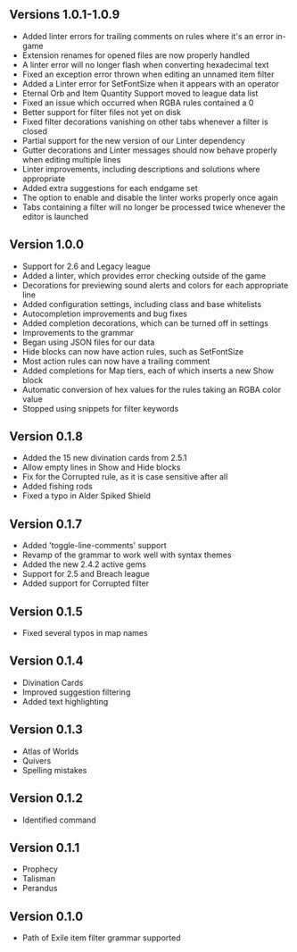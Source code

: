 ## Versions 1.0.1-1.0.9
* Added linter errors for trailing comments on rules where it's an error in-game
* Extension renames for opened files are now properly handled
* A linter error will no longer flash when converting hexadecimal text
* Fixed an exception error thrown when editing an unnamed item filter
* Added a Linter error for SetFontSize when it appears with an operator
* Eternal Orb and Item Quantity Support moved to league data list
* Fixed an issue which occurred when RGBA rules contained a 0
* Better support for filter files not yet on disk
* Fixed filter decorations vanishing on other tabs whenever a filter is closed
* Partial support for the new version of our Linter dependency
* Gutter decorations and Linter messages should now behave properly when editing multiple lines
* Linter improvements, including descriptions and solutions where appropriate
* Added extra suggestions for each endgame set
* The option to enable and disable the linter works properly once again
* Tabs containing a filter will no longer be processed twice whenever the editor is launched

## Version 1.0.0
* Support for 2.6 and Legacy league
* Added a linter, which provides error checking outside of the game
* Decorations for previewing sound alerts and colors for each appropriate line
* Added configuration settings, including class and base whitelists
* Autocompletion improvements and bug fixes
* Added completion decorations, which can be turned off in settings
* Improvements to the grammar
* Began using JSON files for our data
* Hide blocks can now have action rules, such as SetFontSize
* Most action rules can now have a trailing comment
* Added completions for Map tiers, each of which inserts a new Show block
* Automatic conversion of hex values for the rules taking an RGBA color value
* Stopped using snippets for filter keywords

## Version 0.1.8
* Added the 15 new divination cards from 2.5.1
* Allow empty lines in Show and Hide blocks
* Fix for the Corrupted rule, as it is case sensitive after all
* Added fishing rods
* Fixed a typo in Alder Spiked Shield

## Version 0.1.7
* Added 'toggle-line-comments' support
* Revamp of the grammar to work well with syntax themes
* Added the new 2.4.2 active gems
* Support for 2.5 and Breach league
* Added support for Corrupted filter

## Version 0.1.5
* Fixed several typos in map names

## Version 0.1.4
* Divination Cards
* Improved suggestion filtering
* Added text highlighting

## Version 0.1.3
* Atlas of Worlds
* Quivers
* Spelling mistakes

## Version 0.1.2
* Identified command

## Version 0.1.1
* Prophecy
* Talisman
* Perandus

## Version 0.1.0
* Path of Exile item filter grammar supported
